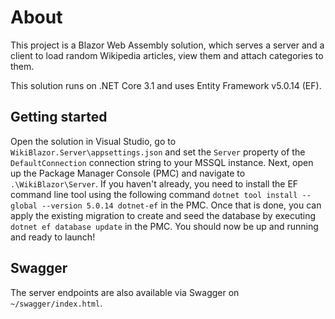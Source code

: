 # About
This project is a Blazor Web Assembly solution, which serves a server and a client to load random Wikipedia articles, view them and attach categories to them.

This solution runs on .NET Core 3.1 and uses Entity Framework v5.0.14 (EF).

## Getting started
Open the solution in Visual Studio, go to `WikiBlazor.Server\appsettings.json` and set the `Server` property of the `DefaultConnection` connection string to your MSSQL instance.
Next, open up the Package Manager Console (PMC) and navigate to `.\WikiBlazor\Server`. 
If you haven't already, you need to install the EF command line tool using the following command `dotnet tool install --global --version 5.0.14 dotnet-ef` in the PMC.
Once that is done, you can apply the existing migration to create and seed the database by executing `dotnet ef database update` in the PMC.
You should now be up and running and ready to launch!

## Swagger
The server endpoints are also available via Swagger on `~/swagger/index.html`.

